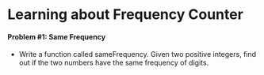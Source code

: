 # Learning about Frequency Counter

#### Problem #1: Same Frequency 
- Write a function called sameFrequency. Given two positive integers, find out if the two numbers have the same frequency of digits.
